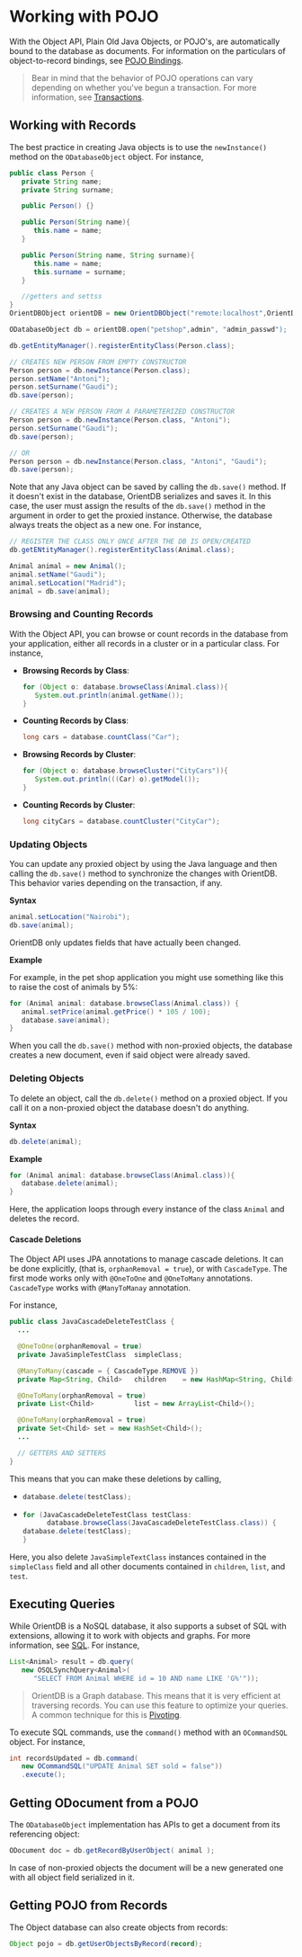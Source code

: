 # Working with POJO

With the Object API, Plain Old Java Objects, or POJO's, are automatically bound to the database as documents.  For information on the particulars of object-to-record bindings, see [POJO Bindings](Object-2-Record-Java-Binding.md).


>Bear in mind that the behavior of POJO operations can vary depending on whether you've begun a transaction.  For more information, see [Transactions](../internals/Transactions.md).


## Working with Records

The best practice in creating Java objects is to use the `newInstance()` method on the `ODatabaseObject` object.  For instance,

```java
public class Person {
   private String name;
   private String surname;

   public Person() {}

   public Person(String name){
      this.name = name;
   }

   public Person(String name, String surname){
      this.name = name;
      this.surname = surname;
   }

   //getters and settss
}
OrientDBObject orientDB = new OrientDBObject("remote:localhost",OrientDBConfig.defaultConfig());

ODatabaseObject db = orientDB.open("petshop",admin", "admin_passwd");

db.getEntityManager().registerEntityClass(Person.class);

// CREATES NEW PERSON FROM EMPTY CONSTRUCTOR
Person person = db.newInstance(Person.class);
person.setName("Antoni");
person.setSurname("Gaudi");
db.save(person);

// CREATES A NEW PERSON FROM A PARAMETERIZED CONSTRUCTOR
Person person = db.newInstance(Person.class, "Antoni");
person.setSurname("Gaudi");
db.save(person);

// OR
Person person = db.newInstance(Person.class, "Antoni", "Gaudi");
db.save(person);
```

Note that any Java object can be saved by calling the `db.save()` method.  If it doesn't exist in the database, OrientDB serializes and saves it.  In this case, the user must assign the results of the `db.save()` method in the argument in order to get the proxied instance.  Otherwise, the database always treats the object as a new one.  For instance,

```java
// REGISTER THE CLASS ONLY ONCE AFTER THE DB IS OPEN/CREATED
db.getENtityManager().registerEntityClass(Animal.class);

Animal animal = new Animal();
animal.setName("Gaudi");
animal.setLocation("Madrid");
animal = db.save(animal);
```


### Browsing and Counting Records

With the Object API, you can browse or count records in the database from your application, either all records in a cluster or in a particular class.  For instance,

- **Browsing Records by Class**:

  ```java
  for (Object o: database.browseClass(Animal.class)){
     System.out.println(animal.getName());
  }
  ```
- **Counting Records by Class**:

  ```java
  long cars = database.countClass("Car");
  ```

- **Browsing Records by Cluster**:

  ```java
  for (Object o: database.browseCluster("CityCars")){
     System.out.println(((Car) o).getModel());
  }
  ```

- **Counting Records by Cluster**:

  ```java
  long cityCars = database.countCluster("CityCar");
  ```

### Updating Objects

You can update any proxied object by using the Java language and then calling the `db.save()` method to synchronize the changes with OrientDB.  This behavior varies depending on the transaction, if any.  

**Syntax**

```java
animal.setLocation("Nairobi");
db.save(animal);
```

OrientDB only updates fields that have actually been changed.

**Example**

For example, in the pet shop application you might use something like this to raise the cost of animals by 5%:

```java
for (Animal animal: database.browseClass(Animal.class)) {
   animal.setPrice(animal.getPrice() * 105 / 100);
   database.save(animal);
}
```

When you call the `db.save()` method with non-proxied objects, the database creates a new document, even if said object were already saved.

### Deleting Objects

To delete an object, call the `db.delete()` method on a proxied object.  If you call it on a non-proxied object the database doesn't do anything.  

**Syntax**

```java
db.delete(animal);
```

**Example**

```java
for (Animal animal: database.browseClass(Animal.class)){
   database.delete(animal);
}
```

Here, the application loops through every instance of the class `Animal` and deletes the record.


#### Cascade Deletions

The Object API uses JPA annotations to manage cascade deletions.  It can be done explicitly, (that is, `orphanRemoval = true`), or with `CascadeType`.  The first mode works only with `@OneToOne` and `@OneToMany` annotations.  `CascadeType` works with `@ManyToManay` annotation.

For instance,

```java
public class JavaCascadeDeleteTestClass {
  ...

  @OneToOne(orphanRemoval = true)
  private JavaSimpleTestClass  simpleClass;

  @ManyToMany(cascade = { CascadeType.REMOVE })
  private Map<String, Child>   children    = new HashMap<String, Child>();

  @OneToMany(orphanRemoval = true)
  private List<Child>          list = new ArrayList<Child>();

  @OneToMany(orphanRemoval = true)
  private Set<Child> set = new HashSet<Child>();
  ...

  // GETTERS AND SETTERS
}
```

This means that you can make these deletions by calling,

- 
  ```java
  database.delete(testClass);
  ```

- 
  ```java
  for (JavaCascadeDeleteTestClass testClass: 
        database.browseClass(JavaCascadeDeleteTestClass.class)) {
  database.delete(testClass);
  }
  ```
Here, you also delete `JavaSimpleTextClass` instances contained in the `simpleClass` field and all other documents contained in `children`, `list`, and `test`.

## Executing Queries

While OrientDB is a NoSQL database, it also supports a subset of SQL with extensions, allowing it to work with objects and graphs.  For more information, see [SQL](../sql/README.md).  For instance,

```java
List<Animal> result = db.query(
   new OSQLSynchQuery<Animal>(
      "SELECT FROM Animal WHERE id = 10 AND name LIKE 'G%'"));
```

>OrientDB is a Graph database.  This means that it is very efficient at traversing records.  You can use this feature to optimize your queries.  A common technique for this is [Pivoting](../sql/Pivoting-With-Query.md).

To execute SQL commands, use the `command()` method with an `OCommandSQL` object.  For instance,

```java
int recordsUpdated = db.command(
   new OCommandSQL("UPDATE Animal SET sold = false"))
   .execute();
```

## Getting ODocument from a POJO

The `ODatabaseObject` implementation has APIs to get a document from its referencing object:

```java
ODocument doc = db.getRecordByUserObject( animal );
```

In case of non-proxied objects the document will be a new generated one with all object field serialized in it.

## Getting POJO from Records

The Object database can also create objects from records:

```java
Object pojo = db.getUserObjectsByRecord(record);
```
